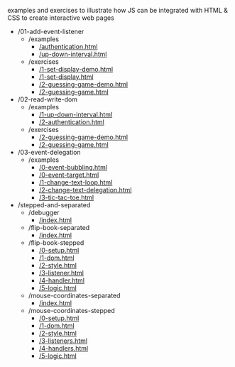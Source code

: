 examples and exercises to illustrate how JS can be integrated with HTML & CSS to create interactive web pages


<!-- BEGIN TOC -->
- /01-add-event-listener
  - /examples
    - <a href="./01-add-event-listener/examples/authentication.html" target="_blank">/authentication.html</a>
    - <a href="./01-add-event-listener/examples/up-down-interval.html" target="_blank">/up-down-interval.html</a>
  - /exercises
    - <a href="./01-add-event-listener/exercises/1-set-display-demo.html" target="_blank">/1-set-display-demo.html</a>
    - <a href="./01-add-event-listener/exercises/1-set-display.html" target="_blank">/1-set-display.html</a>
    - <a href="./01-add-event-listener/exercises/2-guessing-game-demo.html" target="_blank">/2-guessing-game-demo.html</a>
    - <a href="./01-add-event-listener/exercises/2-guessing-game.html" target="_blank">/2-guessing-game.html</a>
- /02-read-write-dom
  - /examples
    - <a href="./02-read-write-dom/examples/1-up-down-interval.html" target="_blank">/1-up-down-interval.html</a>
    - <a href="./02-read-write-dom/examples/2-authentication.html" target="_blank">/2-authentication.html</a>
  - /exercises
    - <a href="./02-read-write-dom/exercises/2-guessing-game-demo.html" target="_blank">/2-guessing-game-demo.html</a>
    - <a href="./02-read-write-dom/exercises/2-guessing-game.html" target="_blank">/2-guessing-game.html</a>
- /03-event-delegation
  - /examples
    - <a href="./03-event-delegation/examples/0-event-bubbling.html" target="_blank">/0-event-bubbling.html</a>
    - <a href="./03-event-delegation/examples/0-event-target.html" target="_blank">/0-event-target.html</a>
    - <a href="./03-event-delegation/examples/1-change-text-loop.html" target="_blank">/1-change-text-loop.html</a>
    - <a href="./03-event-delegation/examples/2-change-text-delegation.html" target="_blank">/2-change-text-delegation.html</a>
    - <a href="./03-event-delegation/examples/3-tic-tac-toe.html" target="_blank">/3-tic-tac-toe.html</a>
- /stepped-and-separated
  - /debugger
    - <a href="./stepped-and-separated/debugger/index.html" target="_blank">/index.html</a>
  - /flip-book-separated
    - <a href="./stepped-and-separated/flip-book-separated/index.html" target="_blank">/index.html</a>
  - /flip-book-stepped
    - <a href="./stepped-and-separated/flip-book-stepped/0-setup.html" target="_blank">/0-setup.html</a>
    - <a href="./stepped-and-separated/flip-book-stepped/1-dom.html" target="_blank">/1-dom.html</a>
    - <a href="./stepped-and-separated/flip-book-stepped/2-style.html" target="_blank">/2-style.html</a>
    - <a href="./stepped-and-separated/flip-book-stepped/3-listener.html" target="_blank">/3-listener.html</a>
    - <a href="./stepped-and-separated/flip-book-stepped/4-handler.html" target="_blank">/4-handler.html</a>
    - <a href="./stepped-and-separated/flip-book-stepped/5-logic.html" target="_blank">/5-logic.html</a>
  - /mouse-coordinates-separated
    - <a href="./stepped-and-separated/mouse-coordinates-separated/index.html" target="_blank">/index.html</a>
  - /mouse-coordinates-stepped
    - <a href="./stepped-and-separated/mouse-coordinates-stepped/0-setup.html" target="_blank">/0-setup.html</a>
    - <a href="./stepped-and-separated/mouse-coordinates-stepped/1-dom.html" target="_blank">/1-dom.html</a>
    - <a href="./stepped-and-separated/mouse-coordinates-stepped/2-style.html" target="_blank">/2-style.html</a>
    - <a href="./stepped-and-separated/mouse-coordinates-stepped/3-listeners.html" target="_blank">/3-listeners.html</a>
    - <a href="./stepped-and-separated/mouse-coordinates-stepped/4-handlers.html" target="_blank">/4-handlers.html</a>
    - <a href="./stepped-and-separated/mouse-coordinates-stepped/5-logic.html" target="_blank">/5-logic.html</a>

<!-- END TOC -->